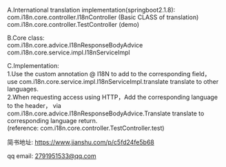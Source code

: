 A.International translation implementation(springboot2.1.8):  
com.i18n.core.controller.I18nController (Basic CLASS of translation)  
com.i18n.core.controller.TestController (demo)  

B.Core class:  
com.i18n.core.advice.I18nResponseBodyAdvice  
com.i18n.core.service.impl.I18nServiceImpl  

C.Implementation:  
1.Use the custom annotation @ I18N to add to the corresponding field，  
use com.i18n.core.service.impl.I18nServiceImpl.translate translate to other languages.  
2.When requesting access using HTTP，Add the corresponding language to the header， 
via com.i18n.core.advice.I18nResponseBodyAdvice.Translate translate to corresponding language return.  
(reference: com.i18n.core.controller.TestController.test)  

简书地址: https://www.jianshu.com/p/c5fd24fe5b68

qq email: 2791951533@qq.com  
